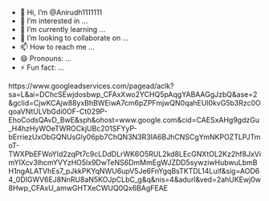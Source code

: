 - 👋 Hi, I’m @Anirudh1111111
- 👀 I’m interested in ...
- 🌱 I’m currently learning ...
- 💞️ I’m looking to collaborate on ...
- 📫 How to reach me ...
- 😄 Pronouns: ...
- ⚡ Fun fact: ...

<!---
Anirudh1111111/Anirudh1111111 is a ✨ special ✨ repository because its `README.md` (this file) appears on your GitHub profile.
You can click the Preview link to take a look at your changes.
--->https://www.googleadservices.com/pagead/aclk?sa=L&ai=DChcSEwjdosbwp_CFAxXwo2YCHQ5pAqgYABAAGgJzbQ&ase=2&gclid=CjwKCAjw88yxBhBWEiwA7cm6pZPFmjwQN0qahEUl0kvG5b3Rzc0OqoaVNtULVbGdi0OF-Ct029P-EhoCodsQAvD_BwE&sph&ohost=www.google.com&cid=CAESxAHg9gdzGu_H4hzHyWOeTWROCkjUBc201SFYyP-bErriezUxObGQNUsGly06pb7ChQN3N3R3IA6BJhCNSCgYmNKPOZTLPJTmoT-TWXPbEFWoYId2zqPt7c9cLDdDLrWK6O5RUL2kd8LEcGNXtOL2Kz2hf8JxVimYIXcv3lhcmYVYzHO5lx9DwTeNS6DmMmEgWJZDD5sywziwHubwuLbmBH1ngALATVhEs7_pJkkPKYqNWU6upV5Je6FnYgqBsTKTDL14Luif&sig=AOD64_0DIGWV6EJ8NnRU8aN5KOJpCLbC_g&q&nis=4&adurl&ved=2ahUKEwj0w8Hwp_CFAxU_amwGHTXeCWUQ0Qx6BAgFEAE
